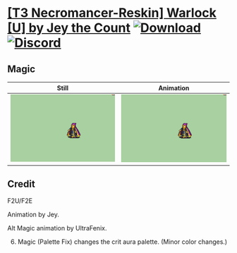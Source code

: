 # [\[T3 Necromancer-Reskin\] Warlock \[U\] by Jey the Count](./) [![Download](https://img.shields.io/badge/Download--red?style=social&logo=github)](https://minhaskamal.github.io/DownGit/#/home?url=https://github.com/Klokinator/FE-Repo/tree/main/Battle%20Animations%2FMagi%20-%20Dark-Type%2F%5BT3%20Necromancer-Reskin%5D%20Warlock%20%5BU%5D%20by%20Jey%20the%20Count%2F6.%20Magic%20(Palette%20Fix)) [![Discord](https://img.shields.io/badge/Discord--blue?style=social&logo=discord)](https://discord.gg/C7VNGnyTPA)

## Magic

| Still | Animation |
| :---: | :-------: |
| ![Magic still](./Magic_000.png) | ![Magic](./Magic.gif) |

## Credit

F2U/F2E

Animation by Jey.

Alt Magic animation by UltraFenix.

6. Magic (Palette Fix) changes the crit aura palette. (Minor color changes.)
